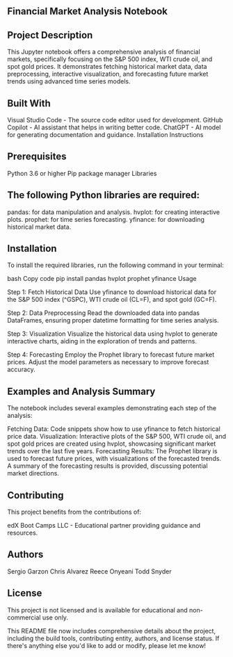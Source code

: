 ## Financial Market Analysis Notebook

## Project Description

This Jupyter notebook offers a comprehensive analysis of financial markets, specifically focusing on the S&P 500 index, WTI crude oil, and spot gold prices. It demonstrates fetching historical market data, data preprocessing, interactive visualization, and forecasting future market trends using advanced time series models.

## Built With

Visual Studio Code - The source code editor used for development.
GitHub Copilot - AI assistant that helps in writing better code.
ChatGPT - AI model for generating documentation and guidance.
Installation Instructions

## Prerequisites
Python 3.6 or higher
Pip package manager
Libraries

## The following Python libraries are required:

pandas: for data manipulation and analysis.
hvplot: for creating interactive plots.
prophet: for time series forecasting.
yfinance: for downloading historical market data.

## Installation
To install the required libraries, run the following command in your terminal:

bash
Copy code
pip install pandas hvplot prophet yfinance
Usage

Step 1: Fetch Historical Data
Use yfinance to download historical data for the S&P 500 index (^GSPC), WTI crude oil (CL=F), and spot gold (GC=F).

Step 2: Data Preprocessing
Read the downloaded data into pandas DataFrames, ensuring proper datetime formatting for time series analysis.

Step 3: Visualization
Visualize the historical data using hvplot to generate interactive charts, aiding in the exploration of trends and patterns.

Step 4: Forecasting
Employ the Prophet library to forecast future market prices. Adjust the model parameters as necessary to improve forecast accuracy.

## Examples and Analysis Summary

The notebook includes several examples demonstrating each step of the analysis:

Fetching Data: Code snippets show how to use yfinance to fetch historical price data.
Visualization: Interactive plots of the S&P 500, WTI crude oil, and spot gold prices are created using hvplot, showcasing significant market trends over the last five years.
Forecasting Results: The Prophet library is used to forecast future prices, with visualizations of the forecasted trends. A summary of the forecasting results is provided, discussing potential market directions.

## Contributing

This project benefits from the contributions of:

edX Boot Camps LLC - Educational partner providing guidance and resources.

## Authors

Sergio Garzon
Chris Alvarez
Reece Onyeani
Todd Snyder

## License

This project is not licensed and is available for educational and non-commercial use only.

This README file now includes comprehensive details about the project, including the build tools, contributing entity, authors, and license status. If there's anything else you'd like to add or modify, please let me know!



